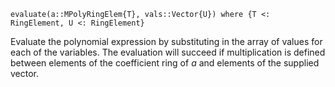 ```
evaluate(a::MPolyRingElem{T}, vals::Vector{U}) where {T <: RingElement, U <: RingElement}
```

Evaluate the polynomial expression by substituting in the array of values for each of the variables. The evaluation will succeed if multiplication is defined between elements of the coefficient ring of $a$ and elements of the supplied vector.

